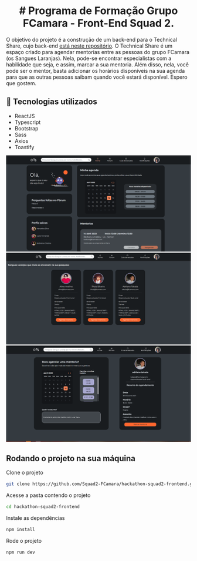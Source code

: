 <h1 align="center"># Programa de Formação Grupo FCamara - Front-End Squad 2.</h1>

O objetivo do projeto é a construção de um back-end para o Technical Share, cujo back-end [está neste repositório](https://github.com/Squad2-FCamara/hackathon-squad2-backend). O Technical Share é um espaço criado para agendar mentorias entre as pessoas do grupo FCamara (os Sangues Laranjas).
Nela, pode-se encontrar especialistas com a habilidade que seja, e assim, marcar a sua mentoria. Além disso, nela, você pode ser o mentor, basta adicionar os horários disponíveis na sua agenda para que as outras pessoas saibam quando você estará disponível. Espero que gostem.

## 🚀  Tecnologias utilizados
  - ReactJS
  - Typescript
  - Bootstrap
  - Sass
  - Axios
  - Toastify

  <p align="center">
  <img src="src/img/homepage.png" alt="homepage">
  <img src="src/img/results.png" alt="resultado de pesquisa">
  <img src="src/img/marcandomentoria.png" alt="agendamento de mentoria">
  </p>
 
  
## Rodando o projeto na sua máquina
Clone o projeto
```bash
git clone https://github.com/Squad2-FCamara/hackathon-squad2-frontend.git
```

Acesse a pasta contendo o projeto
```bash
cd hackathon-squad2-frontend
```

Instale as dependências
```bash
npm install
```
Rode o projeto
```bash
npm run dev
```
